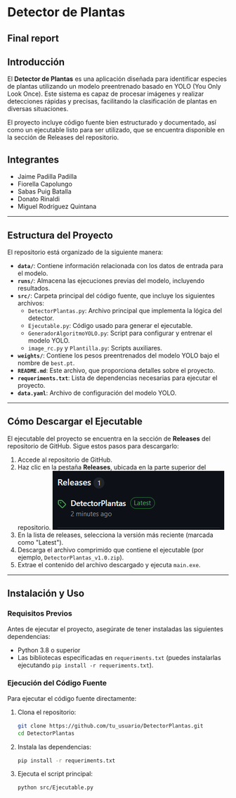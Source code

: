 # Detector de Plantas
## Final report

## Introducción

El **Detector de Plantas** es una aplicación diseñada para identificar especies de plantas utilizando un modelo preentrenado basado en YOLO (You Only Look Once). Este sistema es capaz de procesar imágenes y realizar detecciones rápidas y precisas, facilitando la clasificación de plantas en diversas situaciones. 

El proyecto incluye código fuente bien estructurado y documentado, así como un ejecutable listo para ser utilizado, que se encuentra disponible en la sección de Releases del repositorio.


## Integrantes
- Jaime Padilla Padilla
- Fiorella Capolungo
- Sabas Puig Batalla
- Donato Rinaldi
- Miguel Rodríguez Quintana
---

## Estructura del Proyecto
El repositorio está organizado de la siguiente manera:

- **`data/`**: Contiene información relacionada con los datos de entrada para el modelo.
- **`runs/`**: Almacena las ejecuciones previas del modelo, incluyendo resultados.
- **`src/`**: Carpeta principal del código fuente, que incluye los siguientes archivos:
  - `DetectorPlantas.py`: Archivo principal que implementa la lógica del detector.
  - `Ejecutable.py`: Código usado para generar el ejecutable.
  - `GeneradorAlgoritmoYOLO.py`: Script para configurar y entrenar el modelo YOLO.
  - `image_rc.py` y `Plantilla.py`: Scripts auxiliares.
- **`weights/`**: Contiene los pesos preentrenados del modelo YOLO bajo el nombre de `best.pt`.
- **`README.md`**: Este archivo, que proporciona detalles sobre el proyecto.
- **`requeriments.txt`**: Lista de dependencias necesarias para ejecutar el proyecto.
- **`data.yaml`**: Archivo de configuración del modelo YOLO.

---

## Cómo Descargar el Ejecutable

El ejecutable del proyecto se encuentra en la sección de **Releases** del repositorio de GitHub. Sigue estos pasos para descargarlo:

1. Accede al repositorio de GitHub.
2. Haz clic en la pestaña **Releases**, ubicada en la parte superior del repositorio.
   ![Imagen de la pestaña Releases](/img/release.png)
3. En la lista de releases, selecciona la versión más reciente (marcada como "Latest").
4. Descarga el archivo comprimido que contiene el ejecutable (por ejemplo, `DetectorPlantas_v1.0.zip`).
5. Extrae el contenido del archivo descargado y ejecuta `main.exe`.

---

## Instalación y Uso

### Requisitos Previos
Antes de ejecutar el proyecto, asegúrate de tener instaladas las siguientes dependencias:

- Python 3.8 o superior
- Las bibliotecas especificadas en `requeriments.txt` (puedes instalarlas ejecutando `pip install -r requeriments.txt`).

### Ejecución del Código Fuente
Para ejecutar el código fuente directamente:

1. Clona el repositorio:
   ```bash
   git clone https://github.com/tu_usuario/DetectorPlantas.git
   cd DetectorPlantas
   ```
2. Instala las dependencias:
   ```bash
   pip install -r requeriments.txt
   ```
3. Ejecuta el script principal:
   ```bash
   python src/Ejecutable.py
   ```

